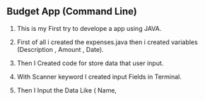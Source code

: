 ## Budget App (Command Line)

1. This is my First try to develope a app using JAVA.

2. First of all i created the expenses.java then i created variables (Description , Amount , Date).

3. Then I Created code for store data that user input.

4. With Scanner keyword I created input Fields in Terminal.

5. Then I Input the Data Like ( Name, 

